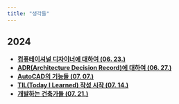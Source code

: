 ```yaml
---
title: "생각들"
---
```


## 2024
<div class="grid cards" markdown>

-   [__컴퓨테이셔널 디자이너에 대하여 (06. 23.)__](./2024/0623.md)
-   [__ADR(Architecture Decision Record)에 대하여 (06. 27.)__](./2024/0627.md)
-   [__AutoCAD의 기능들 (07. 07.)__](./2024/0707.md)
-   [__TIL(Today I Learned) 작성 시작 (07. 14.)__](./2024/0714.md)
-   [__개발하는 건축가들 (07. 21.)__](./2024/0721.md)

</div>
